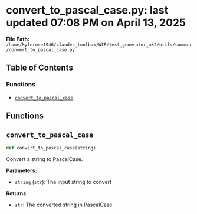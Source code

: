 # convert_to_pascal_case.py: last updated 07:08 PM on April 13, 2025

**File Path:** `/home/kylerose1946/claudes_toolbox/WIP/test_generator_mk2/utils/common/convert_to_pascal_case.py`

## Table of Contents

### Functions

- [`convert_to_pascal_case`](#convert_to_pascal_case)

## Functions

## `convert_to_pascal_case`

```python
def convert_to_pascal_case(string)
```

Convert a string to PascalCase.

**Parameters:**

- `string` (`str`): The input string to convert

**Returns:**

- `str`: The converted string in PascalCase
